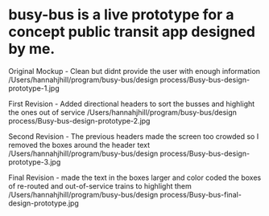 # busy-bus is a live prototype for a concept public transit app designed by me.

Original Mockup - Clean but didnt provide the user with enough information
/Users/hannahjhill/program/busy-bus/design process/Busy-bus-design-prototype-1.jpg

First Revision - Added directional headers to sort the busses and highlight the ones out of service
/Users/hannahjhill/program/busy-bus/design process/Busy-bus-design-prototype-2.jpg

Second Revision - The previous headers made the screen too crowded so I removed the boxes around the header text
/Users/hannahjhill/program/busy-bus/design process/Busy-bus-design-prototype-3.jpg

Final Revision - made the text in the boxes larger and color coded the boxes of re-routed and out-of-service trains to highlight them
/Users/hannahjhill/program/busy-bus/design process/Busy-bus-final-design-prototype.jpg


